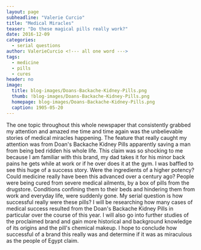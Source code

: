 ```yaml
---
layout: page
subheadline: "Valerie Curcio"
title: "Medical Miracles"
teaser: "Do these magical pills really work?"
date: 2016-12-09
categories:
  - serial questions
author: ValerieCurcio <!--- all one word --->
tags:
  - medicine
  - pills
  - cures
header: no
image:
  title: blog-images/Doans-Backache-Kidney-Pills.png
  thumb: !blog-images/Doans-Backache-Kidney-Pills.png
  homepage: blog-images/Doans-Backache-Kidney-Pills.png
  caption: 1905-05-20
---
```


The one topic throughout this whole newspaper that consistently grabbed my
attention and amazed me time and time again was the unbelievable stories
of medical miracles happening.  The feature that really caught my attention was
from Doan's Backache Kidney Pills apparently saving a man from being bed ridden
his whole life.  This claim was so shocking to me because I am familiar with this
brand, my dad takes it for his minor back pains he gets while at work or if he
over does it at the gym.  I was baffled to see this huge of a success story.
Were the ingredients of a higher potency?  Could medicine really have been this
advanced over a century ago? People were being cured from severe medical
ailments, by a box of pills from the drugstore.  Conditions confining them to
their beds and hindering them from work and everyday life, were suddenly gone.
My serial question is how successful really were these pills? I will be
researching how many cases of medical success resulted from the Doan's Backache
Kidney Pills in particular over the course of this year.  I will also go into
further studies of the proclaimed brand and gain more historical and background
knowledge of its origins and the pill's chemical makeup.  I hope to conclude
how successful of a brand this really was and determine if it was as miraculous
as the people of Egypt claim.
